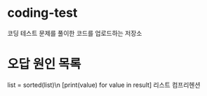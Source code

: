 # coding-test
코딩 테스트 문제를 풀이한 코드를 업로드하는 저장소

# 오답 원인 목록
list = sorted(list)\n
[print(value) for value in result] 리스트 컴프리헨션
